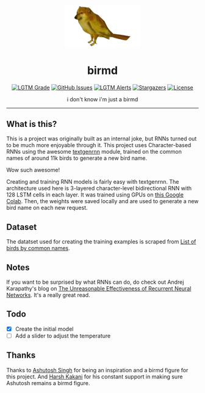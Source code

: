 <p align="center"><img alt="birmd" src="static/birmd.png" width="200"></p>

<h1 align="center">birmd</h1>

<p align="center">
  <a href="https://lgtm.com/projects/g/thepushkarp/birmd"><img alt="LGTM Grade" src="https://img.shields.io/lgtm/grade/python/github/thepushkarp/birmd?style=for-the-badge"></a>
  <a href="https://github.com/thepushkarp/birmd/issues"><img alt="GitHub Issues" src="https://img.shields.io/github/issues/thepushkarp/birmd?style=for-the-badge"></a>
  <a href="https://lgtm.com/projects/g/thepushkarp/birmd"><img alt="LGTM Alerts" src="https://img.shields.io/lgtm/alerts/github/thepushkarp/birmd?style=for-the-badge"></a>
  <a href="https://github.com/thepushkarp/birmd/stargazers"><img alt="Stargazers" src="https://img.shields.io/github/stars/thepushkarp/birmd?style=for-the-badge"></a>
  <a href="https://github.com/thepushkarp/birmd/blob/master/LICENSE"><img alt="License" src="https://img.shields.io/github/license/thepushkarp/birmd?style=for-the-badge"></a>
</p>

<p align="center">i don't know i'm just a birmd</P>

---

## What is this?

This is a project was originally built as an internal joke, but RNNs turned out to be much more enjoyable through it. This project uses Character-based RNNs using the awesome [textgenrnn](https://github.com/minimaxir/textgenrnn) module, trained on the common names of around 11k birds to generate a new bird name.

Wow such awesome!

Creating and training RNN models is fairly easy with textgenrnn. The architecture used here is 3-layered character-level bidirectional RNN with 128 LSTM cells in each layer. It was trained using GPUs on [this Google Colab](https://colab.research.google.com/drive/1TbHIok9WCVlTznDwtsDaJM1vpjUXK5bT?usp=sharing). Then, the weights were saved locally and are used to generate a new bird name on each new request.

## Dataset

The datatset used for creating the training examples is scraped from [List of birds by common names](https://en.wikipedia.org/wiki/List_of_birds_by_common_name).

## Notes

If you want to be surprised by what RNNs can do, do check out Andrej Karapathy's blog on [The Unreasonable Effectiveness of Recurrent Neural Networks](https://karpathy.github.io/2015/05/21/rnn-effectiveness/). It's a really great read.

## Todo

-   [x] Create the initial model
-   [ ] Add a slider to adjust the temperature

## Thanks

Thanks to [Ashutosh Singh](https://github.com/thecodepapaya) for being an inspiration and a birmd figure for this project. And [Harsh Kakani](https://github.com/Harshkakani) for his constant support in making sure Ashutosh remains a birmd figure.

